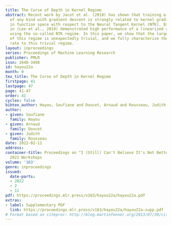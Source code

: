 ```yaml
---
title: The Curse of Depth in Kernel Regime
abstract: Recent work by Jacot et al. (2018) has shown that training a neural network
  of any kind with gradient descent is strongly related to kernel gradient descent
  in function space with respect to the Neural Tangent Kernel (NTK). Empirical results
  in (Lee et al., 2019) demonstrated high performance of a linearized version of training
  using the so-called NTK regime. In this paper, we show that the large depth limit
  of this regime is unexpectedly trivial, and we fully characterize the convergence
  rate to this trivial regime.
layout: inproceedings
series: Proceedings of Machine Learning Research
publisher: PMLR
issn: 2640-3498
id: hayou22a
month: 0
tex_title: The Curse of Depth in Kernel Regime
firstpage: 41
lastpage: 47
page: 41-47
order: 41
cycles: false
bibtex_author: Hayou, Soufiane and Doucet, Arnaud and Rousseau, Judith
author:
- given: Soufiane
  family: Hayou
- given: Arnaud
  family: Doucet
- given: Judith
  family: Rousseau
date: 2022-02-11
address:
container-title: Proceedings on "I (Still) Can't Believe It's Not Better!" at NeurIPS
  2021 Workshops
volume: '163'
genre: inproceedings
issued:
  date-parts:
  - 2022
  - 2
  - 11
pdf: https://proceedings.mlr.press/v163/hayou22a/hayou22a.pdf
extras:
- label: Supplementary PDF
  link: https://proceedings.mlr.press/v163/hayou22a/hayou22a-supp.pdf
# Format based on citeproc: http://blog.martinfenner.org/2013/07/30/citeproc-yaml-for-bibliographies/
---
```

